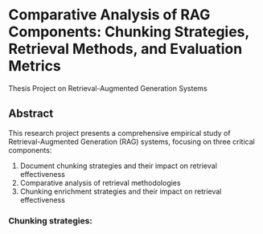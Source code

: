 # Comparative Analysis of RAG Components: Chunking Strategies, Retrieval Methods, and Evaluation Metrics

Thesis Project on Retrieval-Augmented Generation Systems

## Abstract

This research project presents a comprehensive empirical study of Retrieval-Augmented Generation (RAG) systems, focusing on three critical components:
1. Document chunking strategies and their impact on retrieval effectiveness
2. Comparative analysis of retrieval methodologies
3. Chunking enrichment strategies and their impact on retrieval effectiveness

### Chunking strategies:

